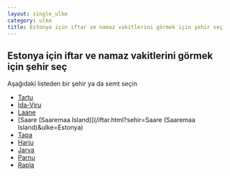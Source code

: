 ```yaml
---
layout: single_ulke
category: ulke
title: Estonya için iftar ve namaz vakitlerini görmek için şehir seç
---
```



## Estonya için iftar ve namaz vakitlerini görmek için şehir seç

Aşağıdaki listeden bir şehir ya da semt seçin


* [Tartu](/iftar.html?sehir=Tartu&ulke=Estonya)
* [Ida-Viru](/iftar.html?sehir=Ida-Viru&ulke=Estonya)
* [Laane](/iftar.html?sehir=Laane&ulke=Estonya)
* [Saare (Saaremaa Island)](/iftar.html?sehir=Saare (Saaremaa Island)&ulke=Estonya)
* [Tapa](/iftar.html?sehir=Tapa&ulke=Estonya)
* [Harju](/iftar.html?sehir=Harju&ulke=Estonya)
* [Jarva](/iftar.html?sehir=Jarva&ulke=Estonya)
* [Parnu](/iftar.html?sehir=Parnu&ulke=Estonya)
* [Rapla](/iftar.html?sehir=Rapla&ulke=Estonya)

